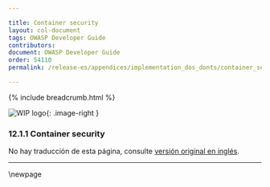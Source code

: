 ```yaml
---

title: Container security
layout: col-document
tags: OWASP Developer Guide
contributors:
document: OWASP Developer Guide
order: 54110
permalink: /release-es/appendices/implementation_dos_donts/container_security/

---
```


{% include breadcrumb.html %}

<style type="text/css">
.image-right {
  height: 180px;
  display: block;
  margin-left: auto;
  margin-right: auto;
  float: right;
}
</style>

![WIP logo](../../../assets/images/dg_wip.png "Work in progress"){: .image-right }

### 12.1.1 Container security

No hay traducción de esta página, consulte [versión original en inglés][release140101].

----

[release140101]: https://github.com/OWASP/www-project-developer-guide/blob/main/release/14-appendices/01-implementation-dos-donts/01-container-security.md

\newpage
